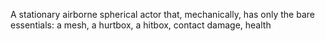 A stationary airborne spherical actor that, mechanically, has only the bare essentials: a mesh, a hurtbox, a hitbox, contact damage, health